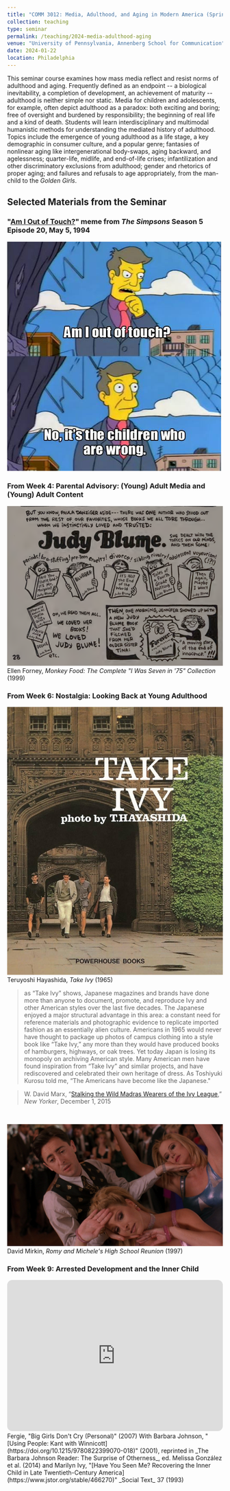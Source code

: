 ```yaml
---
title: "COMM 3012: Media, Adulthood, and Aging in Modern America (Spring 2024)"
collection: teaching
type: seminar
permalink: /teaching/2024-media-adulthood-aging
venue: "University of Pennsylvania, Annenberg School for Communication"
date: 2024-01-22
location: Philadelphia
---
```


This seminar course examines how mass media reflect and resist norms of adulthood and aging. Frequently defined as an endpoint -- a biological inevitability, a completion of development, an achievement of maturity -- adulthood is neither simple nor static. Media for children and adolescents, for example, often depict adulthood as a paradox: both exciting and boring; free of oversight and burdened by responsibility; the beginning of real life and a kind of death. Students will learn interdisciplinary and multimodal humanistic methods for understanding the mediated history of adulthood. Topics include the emergence of young adulthood as a life stage, a key demographic in consumer culture, and a popular genre; fantasies of nonlinear aging like intergenerational body-swaps, aging backward, and agelessness; quarter-life, midlife, and end-of-life crises; infantilization and other discriminatory exclusions from adulthood; gender and rhetorics of proper aging; and failures and refusals to age appropriately, from the man-child to the _Golden Girls_.


## Selected Materials from the Seminar
### "[Am I Out of Touch?](https://knowyourmeme.com/memes/am-i-so-out-of-touch)" meme from _The Simpsons_ Season 5 Episode 20, May 5, 1994
  ![Meme image from _The Simpsons_, showing Mr. Skinner saying "Am I out of touch? No, it's the children who are wrong."](/assets/images/teaching/simpsons-skinner-children-wrong.png)
  
  
### From Week 4: Parental Advisory: (Young) Adult Media and (Young) Adult Content
  ![A panel from Ellen Forney's _Monkey Food_ about reading Judy Blume in sixth grade](/assets/images/teaching/monkey-food-blume-forever.png)
  Ellen Forney, _Monkey Food: The Complete "I Was Seven in '75" Collection_ (1999)

### From Week 6: Nostalgia: Looking Back at Young Adulthood
  ![Cover of Take Ivy by T. Hayashida](/assets/images/teaching/take-ivy-cover.png)
Teruyoshi Hayashida, _Take Ivy_ (1965)

  > as “Take Ivy” shows, Japanese magazines and brands have done more than anyone to document, promote, and reproduce Ivy and other American styles over the last five decades. The Japanese enjoyed a major structural advantage in this area: a constant need for reference materials and photographic evidence to replicate imported fashion as an essentially alien culture. Americans in 1965 would never have thought to package up photos of campus clothing into a style book like “Take Ivy,” any more than they would have produced books of hamburgers, highways, or oak trees. Yet today Japan is losing its monopoly on archiving American style. Many American men have found inspiration from “Take Ivy” and similar projects, and have rediscovered and celebrated their own heritage of dress. As Toshiyuki Kurosu told me, “The Americans have become like the Japanese."

  > W. David Marx, “[Stalking the Wild Madras Wearers of the Ivy League](https://www.newyorker.com/culture/culture-desk/stalking-the-wild-madras-wearers-of-the-ivy-league),” _New Yorker_, December 1, 2015  

<br>

  ![Still from _Romy and Michele's High School Reunion_, dance scene with Lisa Kudrow, Mira Sorvino, and Alan Cumming](/assets/images/teaching/romy-michele-reunion.jpeg)
  David Mirkin, _Romy and Michele's High School Reunion_ (1997)

### From Week 9: Arrested Development and the Inner Child
<iframe style="border-radius:12px" src="https://open.spotify.com/embed/track/4AniPkv5vgdE1n6VKreiyI?utm_source=generator&theme=0" width="100%" height="352" frameBorder="0" allowfullscreen="" allow="autoplay; clipboard-write; encrypted-media; fullscreen; picture-in-picture" loading="lazy">&nbsp;</iframe>
Fergie, "Big Girls Don't Cry (Personal)" (2007)
With Barbara Johnson, "[Using People: Kant with Winnicott](https://doi.org/10.1215/9780822399070-018)" (2001), reprinted in _The Barbara Johnson Reader: The Surprise of Otherness_, ed. Melissa González et al. (2014) and Marilyn Ivy, "[Have You Seen Me? Recovering the Inner Child in Late Twentieth-Century America](https://www.jstor.org/stable/466270)" _Social Text_ 37 (1993)
